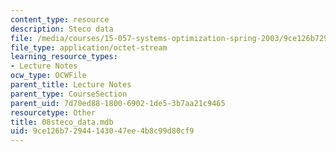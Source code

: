 ```yaml
---
content_type: resource
description: Steco data
file: /media/courses/15-057-systems-optimization-spring-2003/9ce126b72944143047ee4b8c99d80cf9_08steco_data.mdb
file_type: application/octet-stream
learning_resource_types:
- Lecture Notes
ocw_type: OCWFile
parent_title: Lecture Notes
parent_type: CourseSection
parent_uid: 7d70ed88-1800-6902-1de5-3b7aa21c9465
resourcetype: Other
title: 08steco_data.mdb
uid: 9ce126b7-2944-1430-47ee-4b8c99d80cf9
---
```

